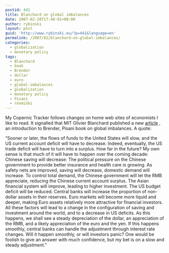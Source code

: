```yaml
---
postid: 441
title: Blanchard on global imbalances
date: 2007-02-28T17:48:01+00:00
author: rybinski
layout: post
guid: 'http://www.rybinski.eu/?p=441&language=en'
permalink: /2007/02/blanchard-on-global-imbalances/
categories:
  - globalization
  - monetary policy
tags:
  - Blanchard
  - book
  - Brender
  - dollar
  - euro
  - global-imbalances
  - globalization
  - monetary policy
  - Pisani
  - renminbi
---
```

My Copernic Tracker follows changes on home web sites of economists I like to read. It signalled that MIT Olivier Blanchard published a new [article](http://www.rybinski.eu/resources/non-modules.d/dispatcher/dispatch.php?id=2125) , an introduction to Brender, Pisani book on global imbalances. A quote:

<p class="MsoNormal">
  “Sooner or later, the flows of funds to the United States will slow, and the US current account deficit will have to decrease. Indeed, eventually, the US trade deficit will have to turn into a surplus. How far in the future? My own sense is that much of it will have to happen over the coming decade: Chinese saving will decrease: The political pressure on the Chinese government to provide better insurance and health care is growing. As safety nets are improved, saving will decrease, domestic demand will increase. To control total demand, the Chinese government will let the RMB appreciate, reducing the Chinese current account surplus. The Asian financial system will improve, leading to higher investment. The US budget deficit will be reduced. Central banks will increase the proportion of non-dollar assets in their reserves. Euro markets will become more liquid and deeper, making Euro assets relatively more attractive for financial investors. All these factors will lead to a change in the configuration of saving and investment around the world, and to a decrease in US deficits. As this happens, we shall see a steady depreciation of the dollar, an appreciation of the RMB, and a likely appreciation of the euro and the yen. If this happens smoothly, central banks can handle the adjustment through interest rate changes. Will it happen smoothly, or will investors panic? One would be foolish to give an answer with much confidence, but my bet is on a slow and steady adjustment.”
</p>

<p class="MsoNormal">
